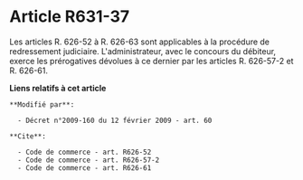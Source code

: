 # Article R631-37

Les articles R. 626-52 à R. 626-63 sont applicables à la procédure de redressement judiciaire. L'administrateur, avec le
concours du débiteur, exerce les prérogatives dévolues à ce dernier par les articles R. 626-57-2 et R. 626-61.

**Liens relatifs à cet article**

	**Modifié par**:

	  - Décret n°2009-160 du 12 février 2009 - art. 60

	**Cite**:

	  - Code de commerce - art. R626-52
	  - Code de commerce - art. R626-57-2
	  - Code de commerce - art. R626-61
